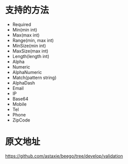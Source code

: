 # 支持的方法
- Required
- Min(min int)
- Max(max int)
- Range(min, max int)
- MinSize(min int)
- MaxSize(max int)
- Length(length int)
- Alpha
- Numeric
- AlphaNumeric
- Match(pattern string)
- AlphaDash
- Email
- IP
- Base64
- Mobile
- Tel
- Phone
- ZipCode

# 原文地址
https://github.com/astaxie/beego/tree/develop/validation